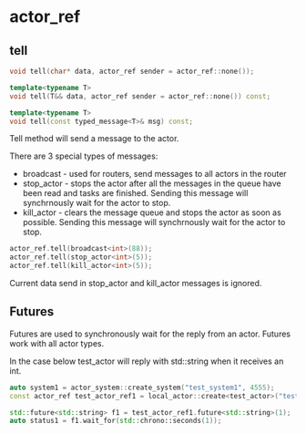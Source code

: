 # actor_ref

tell
---
```c++
void tell(char* data, actor_ref sender = actor_ref::none());

template<typename T>
void tell(T&& data, actor_ref sender = actor_ref::none()) const;

template<typename T>
void tell(const typed_message<T>& msg) const;
```

Tell method will send a message to the actor.

There are 3 special types of messages:
 * broadcast - used for routers, send messages to all actors in the router
 * stop_actor - stops the actor after all the messages in the queue have been read and tasks are finished. Sending this message will synchrnously wait for the actor to stop.
 * kill_actor - clears the message queue and stops the actor as soon as possible. Sending this message will synchrnously wait for the actor to stop.
```c++
actor_ref.tell(broadcast<int>(88));
actor_ref.tell(stop_actor<int>(5));
actor_ref.tell(kill_actor<int>(5));
```
Current data send in stop_actor and kill_actor messages is ignored.

Futures
---
Futures are used to synchronously wait for the reply from an actor. Futures work with all actor types.

In the case below test_actor will reply with std::string when it receives an int.

```c++
auto system1 = actor_system::create_system("test_system1", 4555);
const actor_ref test_actor_ref1 = local_actor::create<test_actor>("test_actor1", system1);

std::future<std::string> f1 = test_actor_ref1.future<std::string>(1);
auto status1 = f1.wait_for(std::chrono::seconds(1));
```
